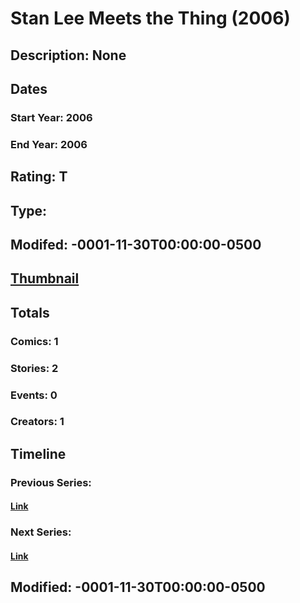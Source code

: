# Stan Lee Meets the Thing (2006)
## Description: None
## Dates
### Start Year: 2006
### End Year: 2006
## Rating: T
## Type: 
## Modifed: -0001-11-30T00:00:00-0500
## [Thumbnail](http://i.annihil.us/u/prod/marvel/i/mg/9/f0/5a8f193757cbe.jpg)
## Totals
### Comics: 1
### Stories: 2
### Events: 0
### Creators: 1
## Timeline
### Previous Series: 
#### [Link]()
### Next Series: 
#### [Link]()
## Modified: -0001-11-30T00:00:00-0500